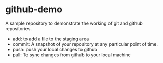 # github-demo

A sample repository to demonstrate the working of git and github repositories.

- add: to add a file to the staging area
- commit: A snapshot of your repository at any particular point of time.
- push: push your local changes to github
- pull: To sync changes from github to your local machine
